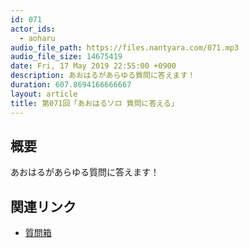 ```yaml
---
id: 071
actor_ids:
  - aoharu
audio_file_path: https://files.nantyara.com/071.mp3
audio_file_size: 14675419
date: Fri, 17 May 2019 22:55:00 +0900
description: あおはるがあらゆる質問に答えます！
duration: 607.8694166666667
layout: article
title: 第071回「あおはるソロ 質問に答える」
---
```

## 概要

あおはるがあらゆる質問に答えます！

## 関連リンク

* [質問箱](https://peing.net/ja/nantyaraidol)
